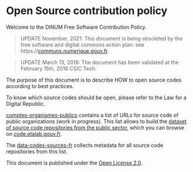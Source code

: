 # Open Source contribution policy

Welcome to the DINUM Free Software Contribution Policy.

> UPDATE November, 2021: This document is being obsoleted by the free software and digital commons action plan: see https://[communs.numerique.gouv.fr](https://communs.numerique.gouv.fr).

> UPDATE March 13, 2018: The document has been validated at the February 15th, 2018 CSIC Tech.

The purpose of this document is to describe HOW to open source codes according to best practices.

To know which source codes should be open, please refer to the Law for a Digital Republic.

[comptes-organismes-publics](comptes-organismes-publics) contains a list of URLs for source code of public organizations (work in progress).  This list allows to build the [dataset of source code repositories from the public sector](https://www.data.gouv.fr/fr/datasets/inventaire-des-depots-de-code-source-des-organismes-publics), which you can browse on [code.etalab.gouv.fr](https://code.etalab.gouv.fr).

The [data-codes-sources-fr](https://github.com/etalab/data-codes-sources-fr) collects metadata for all source code repositories from this list.

This document is published under the [Open License 2.0](LICENSE.pdf).
